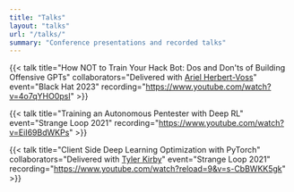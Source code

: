 ```yaml
---
title: "Talks"
layout: "talks"
url: "/talks/"
summary: "Conference presentations and recorded talks"
---
```


{{< talk title="How NOT to Train Your Hack Bot: Dos and Don'ts of Building Offensive GPTs" collaborators="Delivered with [Ariel Herbert-Voss](https://x.com/adversariel)" event="Black Hat 2023" recording="https://www.youtube.com/watch?v=4o7qYHO0psI" >}}

{{< talk title="Training an Autonomous Pentester with Deep RL" event="Strange Loop 2021" recording="https://www.youtube.com/watch?v=EiI69BdWKPs" >}}

{{< talk title="Client Side Deep Learning Optimization with PyTorch" collaborators="Delivered with [Tyler Kirby](https://www.jtylerkirby.com/about.html)" event="Strange Loop 2021" recording="https://www.youtube.com/watch?reload=9&v=s-CbBWKK5gk" >}}
